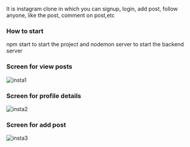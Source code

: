 It is instagram clone in which you can signup, login, add post, follow anyone, like the post, comment on post,etc

### How to start
npm start to start the project and nodemon server to start the backend server

### Screen for view posts
![insta1](https://user-images.githubusercontent.com/67358506/133993192-2ed10b3d-de3f-4c96-bb93-53d310b31180.PNG)

### Screen for profile details
![insta2](https://user-images.githubusercontent.com/67358506/133993279-d7dd8ccc-be42-4a57-865b-0dfbd8c86664.PNG)

### Screen for add post 
![insta3](https://user-images.githubusercontent.com/67358506/133993619-5c1c1f3e-3575-45d1-a548-d5de74afaada.PNG)
